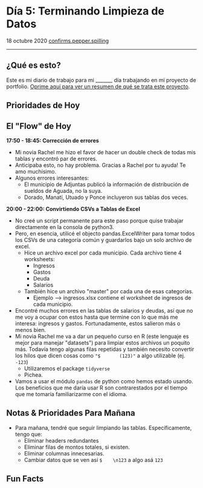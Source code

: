 # Día 5: Terminando Limpieza de Datos

18 octubre 2020
[confirms.pepper.spilling](https://what3words.com/confirms.pepper.spilling)

---

## ¿Qué es esto?

Este es mi diario de trabajo para mi _______ día trabajando en mi proyecto de
portfolio. [Oprime aquí para ver un resumen de qué se trata este proyecto](https://docs.google.com/document/d/1u1YjIWu_SO1AMHZtYyueebLgWwt5T2az9wG3lOARwNY/edit?usp=sharing).


## Prioridades de Hoy

## El "Flow" de Hoy

**17:50 - 18:45: Corrección de errores**
* Mi novia Rachel me hizo el favor de hacer un double check de todas mis tablas y encontró par de errores.
* Anticipaba esto, no hay problema. Gracias a Rachel por tu ayuda! Te amo muchísimo.
* Algunos errores interesantes:
    * El municipio de Adjuntas publicó la información de distribución de sueldos de Aguada, no la suya.
    * Dorado, Manatí, Utuado y Ponce incluyeron sus tablas dos veces.

**20:00 - 22:00: Convirtiendo CSVs a Tablas de Excel**
* No creé un script permanente para este paso porque quise trabajar directamente en la consola de python3.
* Pero, en esencia, utilicé el objecto pandas.ExcelWriter para tomar todos los CSVs de una categoría común y guardarlos bajo un solo archivo de excel.
    * Hice un archivo excel por cada municipio. Cada archivo tiene 4 worksheets:
        * Ingresos
        * Gastos
        * Deuda
        * Salarios
    * También hice un archivo "master" por cada una de esas categorías.
        * Ejemplo --> ingresos.xlsx contiene el worksheet de ingresos de cada municipio.
* Encontré muchos errores en las tablas de salarios y deudas, así que no me voy a ocupar con estos hasta que termine con lo que más me interesa: ingresos y gastos. Fortunadamente, estos salieron más o menos bien.
* Mi novia Rachel me va a dar un pequeño curso en R (este lenguaje es mejor para manejar "datasets") para limpiar estos archivos un poquito más. Todavía tengo algunas filas repetidas y también necesito convertir los hilos que dicen cosas como `"$       (123)"` a algo utilizable (ej. `-123`)
    * Utilizaremos el package `tidyverse`
    * Pichea.
* Vamos a usar el módulo `pandas` de python como hemos estado usando. Los beneficios que me daría usar R son contrarestados por el tiempo que me tomaría familiarizarme con el idioma.

## Notas & Prioridades Para Mañana

* Para mañana, tendré que seguir limpiando las tablas. Específicamente, tengo que:
    * Eliminar headers redundantes
    * Eliminar filas de montos totales, si existen.
    * Eliminar columnas innecesarias.
    * Cambiar datos que se ven así `$    \n123` a algo asá `123`
    

## Fun Facts
